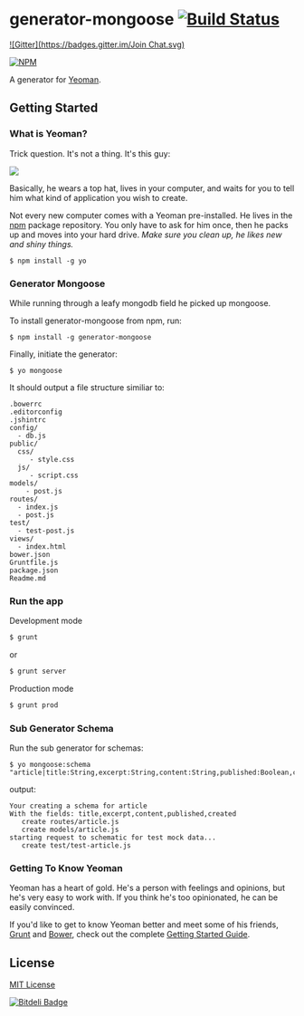 # generator-mongoose [![Build Status](https://secure.travis-ci.org/afj176/generator-mongoose.png?branch=master)](https://travis-ci.org/afj176/generator-mongoose)
[![Gitter](https://badges.gitter.im/Join Chat.svg)](https://gitter.im/afj176/generator-mongoose?utm_source=badge&utm_medium=badge&utm_campaign=pr-badge&utm_content=badge)

[![NPM](https://nodei.co/npm/generator-mongoose.png?downloads=true&stars=true)](https://nodei.co/npm/generator-mongoose/)

A generator for [Yeoman](http://yeoman.io).


## Getting Started

### What is Yeoman?

Trick question. It's not a thing. It's this guy:

![](http://i.imgur.com/KvLOBSb.jpg)

Basically, he wears a top hat, lives in your computer, and waits for you to tell him what kind of application you wish to create.

Not every new computer comes with a Yeoman pre-installed. He lives in the [npm](https://npmjs.org) package repository. You only have to ask for him once, then he packs up and moves into your hard drive. *Make sure you clean up, he likes new and shiny things.*

```
$ npm install -g yo
```

### Generator Mongoose

While running through a leafy mongodb field he picked up mongoose.

To install generator-mongoose from npm, run:

```
$ npm install -g generator-mongoose
```

Finally, initiate the generator:

```
$ yo mongoose
```
It should output a file structure similiar to:

    .bowerrc
    .editorconfig
    .jshintrc
    config/
      - db.js
    public/
      css/  
         - style.css
      js/  
         - script.css
    models/
        - post.js
    routes/
      - index.js
      - post.js
    test/
      - test-post.js
    views/
      - index.html
    bower.json
    Gruntfile.js
    package.json
    Readme.md

### Run the app 

Development mode
```bash
$ grunt 
```
or

```bash
$ grunt server 
```

Production mode
```bash
$ grunt prod 
```



### Sub Generator Schema

Run the sub generator for schemas:

```
$ yo mongoose:schema "article|title:String,excerpt:String,content:String,published:Boolean,created:Date"
```

output:

    Your creating a schema for article
    With the fields: title,excerpt,content,published,created
       create routes/article.js
       create models/article.js
    starting request to schematic for test mock data...
       create test/test-article.js


### Getting To Know Yeoman

Yeoman has a heart of gold. He's a person with feelings and opinions, but he's very easy to work with. If you think he's too opinionated, he can be easily convinced.

If you'd like to get to know Yeoman better and meet some of his friends, [Grunt](http://gruntjs.com) and [Bower](http://bower.io), check out the complete [Getting Started Guide](https://github.com/yeoman/yeoman/wiki/Getting-Started).


## License

[MIT License](http://en.wikipedia.org/wiki/MIT_License)


[![Bitdeli Badge](https://d2weczhvl823v0.cloudfront.net/afj176/generator-mongoose/trend.png)](https://bitdeli.com/free "Bitdeli Badge")